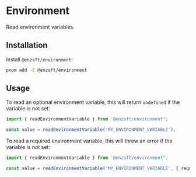 # Environment

Read environment variables.

## Installation

Install `@enzsft/environment`:

```sh
pnpm add -E @enzsft/environment
```

## Usage

To read an optional environment variable, this will return `undefined` if the variable is not set:

```ts
import { readEnvironmentVariable } from '@enzsft/environment";

const value = readEnvironmentVariable('MY_ENVIRONMENT_VARIABLE');
```

To read a required environment variable, this will throw an error if the variable is not set:

```ts
import { readEnvironmentVariable } from '@enzsft/environment";

const value = readEnvironmentVariable('MY_ENVIRONMENT_VARIABLE', { required: true });
```
